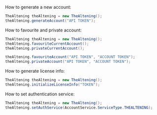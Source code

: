 How to generate a new account:
```java
TheAltening theAltening = new TheAltening();
theAltening.generateAccount("API TOKEN");
```

How to favourite and private account:
```java
TheAltening theAltening = new TheAltening();
theAltening.favouriteCurrentAccount();
theAltening.privateCurrentAccount();

theAltening.favouriteAccount("API TOKEN", "ACCOUNT TOKEN");
theAltening.privateAccount("API TOKEN", "ACCOUNT TOKEN");
```

How to generate license info:
```java
TheAltening theAltening = new TheAltening();
theAltening.initializeLicenseInfo("TOKEN");
```

How to set authentication service:
```java
TheAltening theAltening = new TheAltening();
theAltening.setAuthService(AccountService.ServiceType.THEALTENING);
```
